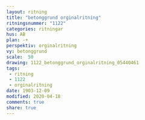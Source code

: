 ```yaml
---
layout: ritning
title: "betonggrund orginalritning"
ritningsnummer: "1122"
categories: ritningar
hus: AB
plan: -+
perspektiv: orginalritning
vy: betonggrund
scale:  50
drawing: 1122_betonggrund_orginalritning_05440461
tags:
 - ritning
 - 1122
 - orginalritning
date: 1903-12-09
modified: 2020-04-18
comments: true
share: true
---
```

